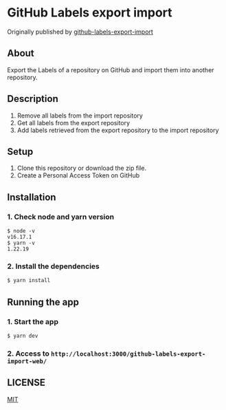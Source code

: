 # GitHub Labels export import
Originally published by [github-labels-export-import](https://github.com/ryota-k0827/github-labels-export-import)

## About
Export the Labels of a repository on GitHub and import them into another repository.

## Description
1. Remove all labels from the import repository
2. Get all labels from the export repository
3. Add labels retrieved from the export repository to the import repository

## Setup
1. Clone this repository or download the zip file.
2. Create a Personal Access Token on GitHub

## Installation
### 1. Check node and yarn version
```
$ node -v
v16.17.1
$ yarn -v
1.22.19
```

### 2. Install the dependencies
```bash
$ yarn install
```
## Running the app
### 1. Start the app
```bash
$ yarn dev
```
### 2. Access to `http://localhost:3000/github-labels-export-import-web/`

## LICENSE
[MIT](LICENSE)
